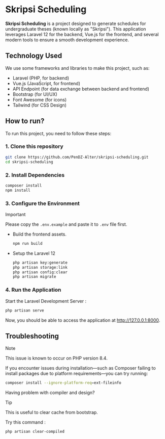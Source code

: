 # Skripsi Scheduling
**Skripsi Scheduling** is a project designed to generate schedules for undergraduate theses (known locally as "Skripsi"). This application leverages Laravel 12 for the backend, Vue.js for the frontend, and several modern tools to ensure a smooth development experience.

## Technology Used

We use some frameworks and libraries to make this project, such as:
- Laravel (PHP, for backend)
- Vue.js (JavaScript, for frontend)
- API Endpoint (for data exchange between backend and frontend)
- Bootstrap (for UI/UX)
- Font Awesome (for icons)
- Tailwind (for CSS Design)


## How to run?

To run this project, you need to follow these steps:

### 1. Clone this repository

```bash
git clone https://github.com/PenDZ-Alter/skripsi-scheduling.git
cd skripsi-scheduling
```

### 2. Install Dependencies

```bash
composer install
npm install
```

### 3. Configure the Environment

> [!IMPORTANT] 
> Please copy the `.env.example` and paste it to `.env` file first.

- Build the frontend assets.

    ```bash
    npm run build
    ```

- Setup the Laravel 12

    ```bash
    php artisan key:generate
    php artisan storage:link
    php artisan config:clear
    php artisan migrate
    ```

### 4. Run the Application

Start the Laravel Development Server :

```bash
php artisan serve
```

Now, you should be able to access the application at http://127.0.0.1:8000.

## Troubleshooting

> [!NOTE]
> This issue is known to occur on PHP version 8.4.

If you encounter issues during installation—such as Composer failing to install packages due to platform requirements—you can try running:

```bash
composer install --ignore-platform-req=ext-fileinfo
```

Having problem with compiler and design?

> [!TIP]
> This is useful to clear cache from bootstrap.

Try this command : 
```bash
php artisan clear-compiled
```